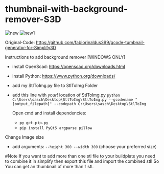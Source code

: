 # thumbnail-with-background-remover-S3D

![new](https://github.com/bumbeng/thumbnail-with-background-remover-S3D/assets/111509593/1a7305c4-aa9a-4c48-a9ff-588afc7a6bdb) ![new1](https://github.com/bumbeng/thumbnail-with-background-remover-S3D/assets/111509593/c2a837af-6d78-403a-a0de-157a1b8d867b)



Original-Code: https://github.com/fabiorinaldus399/gcode-tumbnail-generator-for-Simplify3D

Instructions to add background remover [WINDOWS ONLY]
- install OpenScad: https://openscad.org/downloads.html
- install Python: https://www.python.org/downloads/
- add my StlToImg.py file to StlToImg Folder
- add this line with *your*! location of StlToImg.py `python C:\Users\sasch\Desktop\StlToImg\StlToImg.py --gcodename "[output_filepath]" --codepath C:\Users\sasch\Desktop\StlToImg`

  Open cmd and install dependencies:
   - `py get-pip.py`
   - `pip install PyQt5 argparse pillow`

Change Image size
- add arguments: `--height 300 --width 300` (choose your preferred size)
  
#Note 
If you want to add more than one stl file to your buildplate you need to combine it in simplify then export this file and import the combined stl! So You can get an thumbnail of more than 1 stl.
